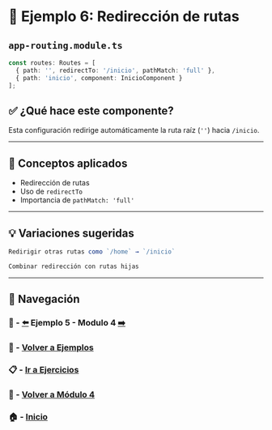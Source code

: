 # 🧪 Ejemplo 6: Redirección de rutas

## `app-routing.module.ts`
```ts
const routes: Routes = [
  { path: '', redirectTo: '/inicio', pathMatch: 'full' },
  { path: 'inicio', component: InicioComponent }
];
```

## ✅ ¿Qué hace este componente?
Esta configuración redirige automáticamente la ruta raíz (`''`) hacia `/inicio`.

---

## 🧠 Conceptos aplicados
- Redirección de rutas
- Uso de `redirectTo`
- Importancia de `pathMatch: 'full'`


---

## 💡 Variaciones sugeridas
```ts
Redirigir otras rutas como `/home` → `/inicio`
```
```ts
Combinar redirección con rutas hijas
```

---

## 🔁 Navegación

### 🧪 - [⬅️](./Ejemplo_5.md) Ejemplo 5 - Modulo 4 [➡️](../../../Modulo_4_Routing/Modulo_4.md)

### 🧪 - [Volver a Ejemplos](../README.md)

### 📋 - [Ir a Ejercicios](../../Ejercicios/README.md)

### 📘 - [Volver a Módulo 4](../../Modulo_4.md)

### 🏠 - [Inicio](../../../README.md)

